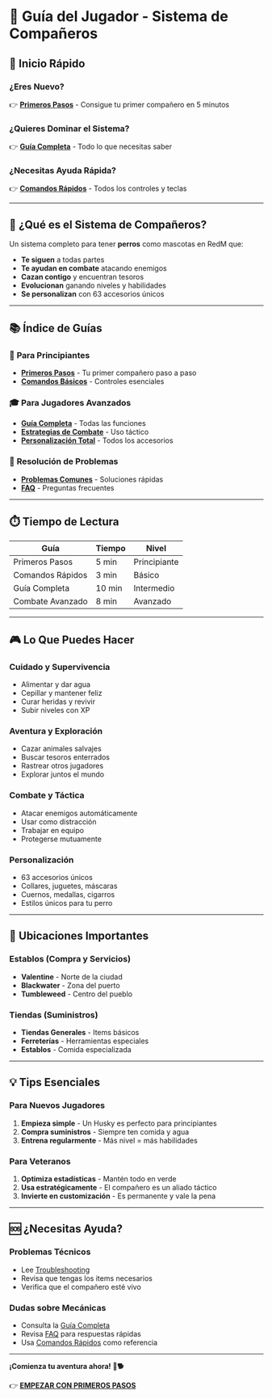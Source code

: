 # 📖 Guía del Jugador - Sistema de Compañeros

## 🚀 Inicio Rápido

### **¿Eres Nuevo?**
👉 **[Primeros Pasos](primeros-pasos.md)** - Consigue tu primer compañero en 5 minutos

### **¿Quieres Dominar el Sistema?**
👉 **[Guía Completa](guia-jugador.md)** - Todo lo que necesitas saber

### **¿Necesitas Ayuda Rápida?**
👉 **[Comandos Rápidos](comandos-rapidos.md)** - Todos los controles y teclas

---

## 🎯 ¿Qué es el Sistema de Compañeros?

Un sistema completo para tener **perros** como mascotas en RedM que:

- **Te siguen** a todas partes
- **Te ayudan en combate** atacando enemigos
- **Cazan contigo** y encuentran tesoros
- **Evolucionan** ganando niveles y habilidades
- **Se personalizan** con 63 accesorios únicos

---

## 📚 Índice de Guías

### 🥇 **Para Principiantes**
- [**Primeros Pasos**](primeros-pasos.md) - Tu primer compañero paso a paso
- [**Comandos Básicos**](comandos-rapidos.md) - Controles esenciales

### 🎓 **Para Jugadores Avanzados**  
- [**Guía Completa**](guia-jugador.md) - Todas las funciones
- [**Estrategias de Combate**](combate-avanzado.md) - Uso táctico
- [**Personalización Total**](personalizacion.md) - Todos los accesorios

### 🔧 **Resolución de Problemas**
- [**Problemas Comunes**](troubleshooting.md) - Soluciones rápidas
- [**FAQ**](faq.md) - Preguntas frecuentes

---

## ⏱️ Tiempo de Lectura

| Guía | Tiempo | Nivel |
|------|--------|-------|
| Primeros Pasos | 5 min | Principiante |
| Comandos Rápidos | 3 min | Básico |
| Guía Completa | 10 min | Intermedio |
| Combate Avanzado | 8 min | Avanzado |

---

## 🎮 Lo Que Puedes Hacer

### **Cuidado y Supervivencia**
- Alimentar y dar agua
- Cepillar y mantener feliz
- Curar heridas y revivir
- Subir niveles con XP

### **Aventura y Exploración**
- Cazar animales salvajes
- Buscar tesoros enterrados
- Rastrear otros jugadores
- Explorar juntos el mundo

### **Combate y Táctica**
- Atacar enemigos automáticamente
- Usar como distracción
- Trabajar en equipo
- Protegerse mutuamente

### **Personalización**
- 63 accesorios únicos
- Collares, juguetes, máscaras
- Cuernos, medallas, cigarros
- Estilos únicos para tu perro

---

## 🏪 Ubicaciones Importantes

### **Establos (Compra y Servicios)**
- **Valentine** - Norte de la ciudad
- **Blackwater** - Zona del puerto  
- **Tumbleweed** - Centro del pueblo

### **Tiendas (Suministros)**
- **Tiendas Generales** - Items básicos
- **Ferreterías** - Herramientas especiales
- **Establos** - Comida especializada

---

## 💡 Tips Esenciales

### **Para Nuevos Jugadores**
1. **Empieza simple** - Un Husky es perfecto para principiantes
2. **Compra suministros** - Siempre ten comida y agua
3. **Entrena regularmente** - Más nivel = más habilidades

### **Para Veteranos**
1. **Optimiza estadísticas** - Mantén todo en verde
2. **Usa estratégicamente** - El compañero es un aliado táctico
3. **Invierte en customización** - Es permanente y vale la pena

---

## 🆘 ¿Necesitas Ayuda?

### **Problemas Técnicos**
- Lee [Troubleshooting](troubleshooting.md)
- Revisa que tengas los items necesarios
- Verifica que el compañero esté vivo

### **Dudas sobre Mecánicas**
- Consulta la [Guía Completa](guia-jugador.md)
- Revisa [FAQ](faq.md) para respuestas rápidas
- Usa [Comandos Rápidos](comandos-rapidos.md) como referencia

---

**¡Comienza tu aventura ahora! 🤠🐕**

👉 **[EMPEZAR CON PRIMEROS PASOS](primeros-pasos.md)**